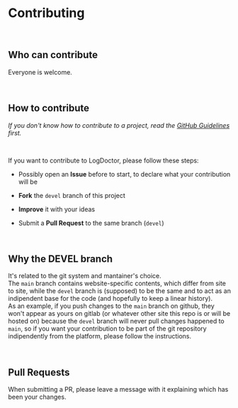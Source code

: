 # Contributing

<br/>

## Who can contribute

Everyone is welcome.

<br/>

## How to contribute

*If you don't know how to contribute to a project, read the [GitHub Guidelines](https://docs.github.com/en/get-started/quickstart/contributing-to-projects) first.*

<br/>

If you want to contribute to LogDoctor, please follow these steps:

  - Possibly open an **Issue** before to start, to declare what your contribution will be

  - **Fork** the `devel` branch of this project

  - **Improve** it with your ideas

  - Submit a **Pull Request** to the same branch (`devel`)

<br/>

## Why the DEVEL branch

It's related to the git system and mantainer's choice.<br/>
The `main` branch contains website-specific contents, which differ from site to site, while the `devel` branch is (supposed) to be the same and to act as an indipendent base for the code (and hopefully to keep a linear history).<br/>
As an example, if you push changes to the `main` branch on github, they won't appear as yours on gitlab (or whatever other site this repo is or will be hosted on) because the `devel` branch will never pull changes happened to `main`, so if you want your contribution to be part of the git repository indipendently from the platform, please follow the instructions.

<br/>

## Pull Requests

When submitting a PR, please leave a message with it explaining which has been your changes.

<br/>
